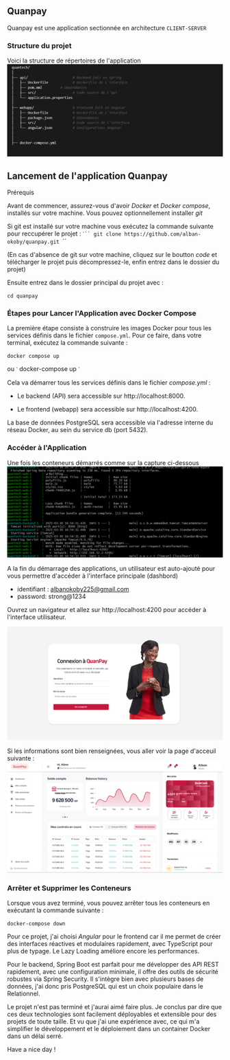 ## Quanpay
Quanpay est une application sectionnée en architecture ```CLIENT-SERVER```

### Structure du projet 
Voici la structure de répertoires de l'application
<img src="https://github.com/alban-okoby/quanpay/blob/main/webapp/public/assets/img/structure.PNG" />

## Lancement de l'application Quanpay
Prérequis

Avant de commencer, assurez-vous d'avoir *Docker* et *Docker compose*, installés sur votre machine.
Vous pouvez optionnellement installer *git* 

Si git est installé sur votre machine vous exécutez la commande suivante pour reccupérer le projet :
`ˋ``
git clone https://github.com/alban-okoby/quanpay.git
`ˋ`

(En cas d'absence de git sur votre machine, cliquez sur le boutton *code* et télécharger le projet puis décompressez-le, enfin entrez dans le dossier du projet)

Ensuite entrez dans le dossier principal du projet avec :
```
cd quanpay
```

### Étapes pour Lancer l'Application avec Docker Compose
La première étape consiste à construire les images Docker pour tous les services définis dans le fichier ```compose.yml```. Pour ce faire, dans votre terminal, exécutez la commande suivante :
```
docker compose up
```
ou 
`ˋ`
docker-compose up
`ˋ`

Cela va démarrer tous les services définis dans le fichier *compose.yml* :

- Le backend (API) sera accessible sur http://localhost:8000.

- Le frontend (webapp) sera accessible sur http://localhost:4200.

La base de données PostgreSQL sera accessible via l'adresse interne du réseau Docker, au sein du service db (port 5432).

### Accéder à l'Application
Une fois les conteneurs démarrés comme sur la capture ci-dessous 
<img src="https://github.com/alban-okoby/quanpay/blob/main/webapp/public/assets/screensshots/frontend_success.PNG" />

A la fin du démarrage des applications, un utilisateur est auto-ajouté pour vous permettre d'accéder à l'interface principale (dashbord)
- identifiant : albanokoby225@gmail.com
- password: strong@1234

Ouvrez un navigateur et allez sur http://localhost:4200 pour accéder à l'interface utilisateur.

<img src="https://github.com/alban-okoby/quanpay/blob/main/webapp/public/assets/screensshots/login_page.png" />


Si les informations sont bien renseignées, vous aller voir la page d'acceuil suivante : 
<img src="https://github.com/alban-okoby/quanpay/blob/main/webapp/public/assets/screensshots/dash.png" />


### Arrêter et Supprimer les Conteneurs
Lorsque vous avez terminé, vous pouvez arrêter tous les conteneurs en exécutant la commande suivante :
```
docker-compose down
```
Pour ce projet, j'ai choisi *Angular* pour le frontend car il me permet de créer des interfaces réactives et modulaires rapidement, avec TypeScript pour plus de typage. Le Lazy Loading améliore encore les performances.

Pour le backend, Spring Boot est parfait pour me développer des API REST rapidement, avec une configuration minimale, il offre des outils de sécurité robustes via Spring Security. Il s'intègre bien avec plusieurs bases de données, j'ai donc pris PostgreSQL qui est un choix populaire dans le Relationnel.

Le projet n'est pas terminé et j'aurai aimé faire plus. Je conclus par dire que ces deux technologies sont facilement déployables et extensible pour des projets de toute taille. Et vu que j'ai une expérience avec, ce qui m'a simplifier le développement et le déploiement dans un container Docker dans un délai serré.

Have a nice day ! 
